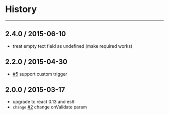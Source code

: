 # History
----
## 2.4.0 / 2015-06-10

- treat empty text field as undefined (make required works)

## 2.2.0 / 2015-04-30

- [#5](https://github.com/react-component/form-validation/issues/5) support custom trigger

## 2.0.0 / 2015-03-17

- upgrade to react 0.13 and es6
- `change` [#2](https://github.com/react-component/form-validation/issues/2) change onValidate param